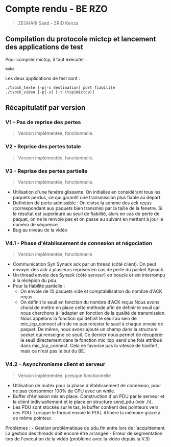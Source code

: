 # Compte rendu - BE RZO
> ZEGHARI Saad - ZRID Kenza

## Compilation du protocole mictcp et lancement des applications de test

Pour compiler mictcp, il faut exécuter :

    make

Les deux applications de test sont :

    ./tsock_texte [-p|-s destination] port fiabilite
    ./tsock_video [-p|-s] [-t (tcp|mictcp)]

## Récapitulatif par version

### V1 - Pas de reprise des pertes
> Version implémentée, fonctionnelle.

### V2 - Reprise des pertes totale
> Version implémentée, fonctionnelle.

### V3 - Reprise des pertes partielle
> Version implémentée, fonctionnelle.

+ Utilisation d'une fenêtre glissante. On initialise en considérant tous les paquets perdus, ce qui garantit une transmission plus fiable au départ.
+ Definition de perte admissible : On divise la somme des ack reçus (correspondant aux paquets bien transmis) par la taille de la fenetre. Si le résultat est superieure au seuil de fiabilité, alors en cas de perte de paquet, on ne le renvoie  pas et on passe au suivant en mettant à jour le numéro de séquence.
+ Bug au niveau de la vidéo

### V4.1 - Phase d'établissement de connexion et négociation
> Version implémentée, fonctionnelle
+ Communication Syn Synack ack par un thread (côté client). On peut envoyer des ack à plusieurs reprises en cas de perte du packet Synack.
+ Un thread envoie des Synack (côté serveur) en boucle et est interrompu à la récépion du pdu.
+ Pour la fiabilité partielle : 
    - On envoie de 10 paquets vide et comptabilisation du nombre d'ACK reçus
    -  On définit le seuil en fonction du nombre d'ACK reçus
Nous avons choisi de mettre en place cette méthode afin de définir le seuil car nous cherchons à l'adapter en fonction de la qualité de transmission.
Nous appelons la fonction qui définit le seuil au sein de mic_tcp_connect afin de ne pas retester le seuil à chaque envoie de paquet. De même, nous avons ajouté un champ dans la structure socket qui renseigne ce seuil. Ce dernier nous permet de récupérer le seuil directement dans la fonction mic_tcp_send une fois attribué dans mic_tcp_connect.
Cela ne favorise pas la vitesse de tranfert, mais ce n'est pas le but du BE.

### V4.2 - Asynchronisme client et serveur
> Version implémentée, presque fonctionnelle
+ Utilisation de mutex pour la phase d'établissement de connexion, pour ne pas consommer 100% de CPU avec un while.
+ Buffer d'émission mis en place. Construction d'un PDU par le serveur et le client indiviuellement et le place en structure send_pdu (voir .h).
+ Les PDU sont stockés sur le tas, le buffer contient des pointeurs vers ces PDU. Lorsque le thread envoie le PDU, il libère la mémoire grâce à ce même pointeur.

Problèmes :
    - Gestion problématique du pdu.fin entre lors de l'acquittement. La gestion des threads doit encore être arrangée
    - Erreur de segmentation lors de l'execution de la vidéo (problème avec la vidéo depuis la V.3)
    

